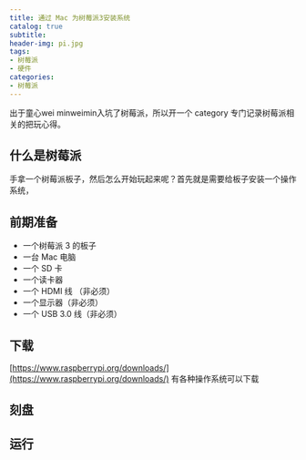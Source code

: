 ```yaml
---
title: 通过 Mac 为树莓派3安装系统
catalog: true
subtitle:
header-img: pi.jpg
tags:
- 树莓派
- 硬件
categories:
- 树莓派
---
```


出于童心wei minweimin入坑了树莓派，所以开一个 category 专门记录树莓派相关的把玩心得。

## 什么是树莓派

手拿一个树莓派板子，然后怎么开始玩起来呢？首先就是需要给板子安装一个操作系统，

## 前期准备

- 一个树莓派 3 的板子
- 一台 Mac 电脑
- 一个 SD 卡
- 一个读卡器
- 一个 HDMI 线 （非必须）
- 一个显示器（非必须）
- 一个 USB 3.0 线（非必须）

## 下载

[https://www.raspberrypi.org/downloads/](https://www.raspberrypi.org/downloads/) 有各种操作系统可以下载

## 刻盘

## 运行
